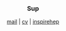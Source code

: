 <!-- Not a fan of using html in markdown but center-alignment just looks better here... -->
<h3 align="center">Sup</h3>
<p align="center">
    <a href="mailto:bruno.benkel@gmail.com">mail</a> |
    <a href="https://bleaktwig.github.io/cv/">cv</a> |
    <a href="https://inspirehep.net/authors/2029166">inspirehep</a>
</p>
